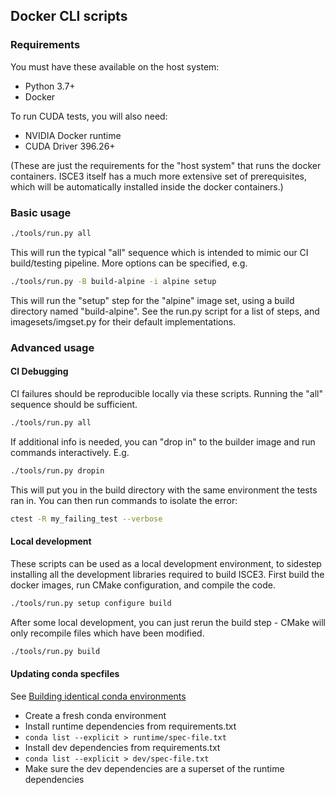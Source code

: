 ## Docker CLI scripts

### Requirements

You must have these available on the host system:
* Python 3.7+
* Docker

To run CUDA tests, you will also need:
* NVIDIA Docker runtime
* CUDA Driver 396.26+

(These are just the requirements for the "host system" that runs the docker containers. ISCE3 itself has a much more extensive set of prerequisites, which will be automatically installed inside the docker containers.)

### Basic usage

```sh
./tools/run.py all
```

This will run the typical "all" sequence which is intended to mimic our CI build/testing pipeline. More options can be specified, e.g.

```sh
./tools/run.py -B build-alpine -i alpine setup
```

This will run the "setup" step for the "alpine" image set, using a build directory named "build-alpine". See the run.py script for a list of steps, and imagesets/imgset.py for their default implementations.

### Advanced usage

#### CI Debugging

CI failures should be reproducible locally via these scripts.
Running the "all" sequence should be sufficient.
```sh
./tools/run.py all
```

If additional info is needed, you can "drop in" to the builder image and run commands interactively. E.g.
```sh
./tools/run.py dropin
```

This will put you in the build directory with the same environment the tests ran in.
You can then run commands to isolate the error:
```sh
ctest -R my_failing_test --verbose
```

#### Local development

These scripts can be used as a local development environment,
to sidestep installing all the development libraries required to build ISCE3.
First build the docker images, run CMake configuration, and compile the code.
```sh
./tools/run.py setup configure build
```

After some local development, you can just rerun the build step - CMake will only recompile files which have been modified.
```sh
./tools/run.py build
```

#### Updating conda specfiles

See [Building identical conda environments](https://docs.conda.io/projects/conda/en/latest/user-guide/tasks/manage-environments.html#building-identical-conda-environments)

- Create a fresh conda environment
- Install runtime dependencies from requirements.txt
- `conda list --explicit > runtime/spec-file.txt`
- Install dev dependencies from requirements.txt
- `conda list --explicit > dev/spec-file.txt`
- Make sure the dev dependencies are a superset of the runtime dependencies
